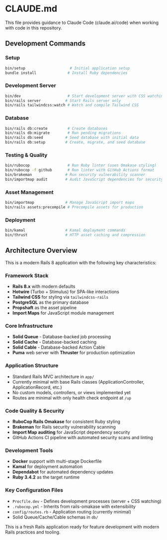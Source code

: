 # CLAUDE.md

This file provides guidance to Claude Code (claude.ai/code) when working with code in this repository.

## Development Commands

### Setup
```bash
bin/setup                    # Initial application setup
bundle install              # Install Ruby dependencies
```

### Development Server
```bash
bin/dev                     # Start development server with CSS watching (uses Procfile.dev)
bin/rails server           # Start Rails server only
bin/rails tailwindcss:watch # Watch and compile Tailwind CSS
```

### Database
```bash
bin/rails db:create         # Create databases
bin/rails db:migrate        # Run pending migrations
bin/rails db:seed          # Seed database with initial data
bin/rails db:setup         # Create, migrate, and seed database
```

### Testing & Quality
```bash
bin/rubocop                 # Run Ruby linter (uses Omakase styling)
bin/rubocop -f github       # Run linter with GitHub Actions format
bin/brakeman               # Run security vulnerability scanner
bin/importmap audit        # Audit JavaScript dependencies for security issues
```

### Asset Management
```bash
bin/importmap              # Manage JavaScript import maps
bin/rails assets:precompile # Precompile assets for production
```

### Deployment
```bash
bin/kamal                  # Kamal deployment commands
bin/thrust                 # HTTP asset caching and compression
```

## Architecture Overview

This is a modern Rails 8 application with the following key characteristics:

### Framework Stack
- **Rails 8.x** with modern defaults
- **Hotwire** (Turbo + Stimulus) for SPA-like interactions
- **Tailwind CSS** for styling via `tailwindcss-rails`
- **PostgreSQL** as the primary database
- **Propshaft** as the asset pipeline
- **Import Maps** for JavaScript module management

### Core Infrastructure
- **Solid Queue** - Database-backed job processing
- **Solid Cache** - Database-backed caching
- **Solid Cable** - Database-backed Action Cable
- **Puma** web server with **Thruster** for production optimization

### Application Structure
- Standard Rails MVC architecture in `app/`
- Currently minimal with base Rails classes (ApplicationController, ApplicationRecord, etc.)
- No custom models, controllers, or views implemented yet
- Routes are minimal with only health check endpoint at `/up`

### Code Quality & Security
- **RuboCop Rails Omakase** for consistent Ruby styling
- **Brakeman** for Rails security vulnerability scanning
- **Import Map auditing** for JavaScript dependency security
- GitHub Actions CI pipeline with automated security scans and linting

### Development Tools
- **Docker** support with multi-stage Dockerfile
- **Kamal** for deployment automation
- **Dependabot** for automated dependency updates
- **Ruby 3.4.2** as the target runtime

### Key Configuration Files
- `Procfile.dev` - Defines development processes (server + CSS watching)
- `.rubocop.yml` - Inherits from rails-omakase with extensibility
- `config/routes.rb` - Application routing (currently minimal)
- Solid Queue/Cache/Cable schemas in `db/`

This is a fresh Rails application ready for feature development with modern Rails practices and tooling.